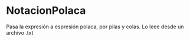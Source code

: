 # NotacionPolaca

Pasa la expresión a espresión polaca, por pilas y colas.
Lo leee desde un archivo .txt
